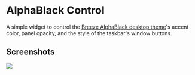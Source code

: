 # AlphaBlack Control

A simple widget to control the [Breeze AlphaBlack desktop theme](https://store.kde.org/p/1084931/)'s accent color, panel opacity, and the style of the taskbar's window buttons.

## Screenshots

![](https://i.imgur.com/TYxCBnc.jpg)

